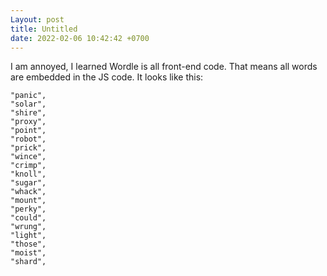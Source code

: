 ```yaml
---
Layout: post
title: Untitled
date: 2022-02-06 10:42:42 +0700
---
```

I am annoyed, I learned Wordle is all front-end code. That means all words are embedded in the JS code. It looks like this:
```
"panic",
"solar",
"shire",
"proxy",
"point",
"robot",
"prick",
"wince",
"crimp",
"knoll",
"sugar",
"whack",
"mount",
"perky",
"could",
"wrung",
"light",
"those",
"moist",
"shard",
```